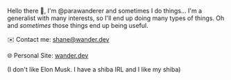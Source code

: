 Hello there 👋, I'm @parawanderer and sometimes I do things...
I'm a generalist with many interests, so I'll end up doing many types of things. Oh and _sometimes_ those things end up being useful.


✉️ Contact me: [shane@wander.dev](mailto:shane@wander.dev)

🌐 Personal Site: [wander.dev](https://wander.dev)

(I don't like Elon Musk. I have a shiba IRL and I like my shiba)
